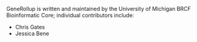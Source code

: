 GeneRollup is written and maintained by the University of Michigan BRCF Bioinformatic Core; individual contributors include:

- Chris Gates
- Jessica Bene
